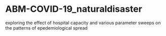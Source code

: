 # ABM-COVID-19_naturaldisaster
exploring the effect of hospital capacity and various parameter sweeps on the patterns of epedemiological spread
